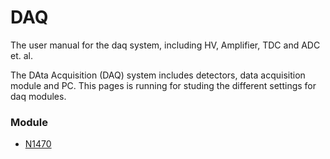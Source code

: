 # DAQ
The user manual for the daq system, including HV, Amplifier, TDC and  ADC et. al.


The DAta Acquisition (DAQ) system includes detectors, data acquisition module and PC. This pages is running for studing the different settings for daq modules.

### Module

- [N1470](./HV_N1470/)
